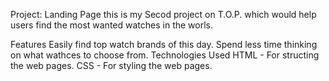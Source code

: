 Project: Landing Page
this is my Secod project on T.O.P. which would help users find the most wanted watches in the worls.

Features
Easily find top watch brands of this day.
Spend less time thinking on what wathces to choose from.
Technologies Used
HTML - For structing the web pages.
CSS - For styling the web pages.
